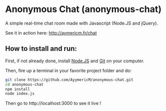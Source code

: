 # Anonymous Chat (anonymous-chat)

A simple real-time chat room made with Javascript (Node.JS and jQuery).

See it in action here: http://aymericm.fr/chat

## How to install and run:

First, if not already done, install [Node.JS](https://nodejs.org/) and [Git](https://git-scm.com/downloads) on your computer.

Then, fire up a terminal in your favorite project folder and do:
```sh
git clone https://github.com/AyymericM/anonymous-chat.git
cd anonymous-chat
npm install
node index.js
```

Then go to http://localhost:3000 to see it live !
